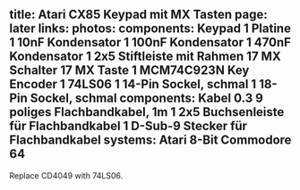 title: Atari CX85 Keypad mit MX Tasten
page: later
links:
photos:
components: Keypad
    1 Platine
    1 10nF Kondensator
    1 100nF Kondensator
    1 470nF Kondensator
    1 2x5 Stiftleiste mit Rahmen
    17 MX Schalter
    17 MX Taste
    1 MCM74C923N Key Encoder
    1 74LS06
    1 14-Pin Sockel, schmal
    1 18-Pin Sockel, schmal
components: Kabel
    0.3 9 poliges Flachbandkabel, 1m
    1 2x5 Buchsenleiste für Flachbandkabel
    1 D-Sub-9 Stecker für Flachbandkabel
systems:
    Atari 8-Bit
    Commodore 64
---
Replace CD4049 with 74LS06.
